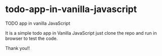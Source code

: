 # todo-app-in-vanilla-javascript
TODO app in vanilla JavaScript

It is a simple todo app in Vanilla JavaScript just clone the repo and run in browser to test the code.

Thank you!!

